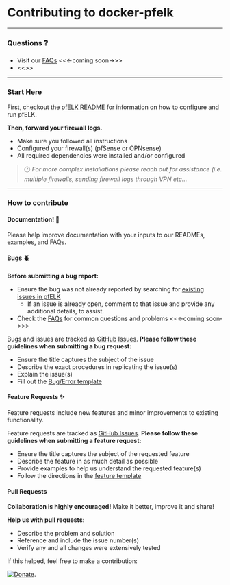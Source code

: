 # Contributing to docker-pfelk

---

### Questions :question:

* Visit our [FAQs](#) <<<-coming soon->>>
* <<<Discussion Forum>>>

---

### Start Here 
First, checkout the [pfELK README](README.md) for information on how to configure and run pfELK.

**Then, forward your firewall logs.**

* Make sure you followed all instructions
* Configured your firewall(s) (pfSense or OPNsense)
* All required dependencies were installed and/or configured

> :clock1: _For more complex installations please reach out for assistance (i.e. multiple firewalls, sending firewall logs through VPN etc..._
---

### How to contribute 

#### Documentation! :page_with_curl:

Please help improve documentation with your inputs to our READMEs, examples, and FAQs.

#### Bugs :beetle:

**Before submitting a bug report:**
* Ensure the bug was not already reported by searching for [existing issues in pfELK](https://github.com/a3ilson/pfelk/issues)
  * If an issue is already open, comment to that issue and provide any additional details, to assist.
* Check the [FAQs](#) for common questions and problems <<<-coming soon->>>

Bugs and issues are tracked as [GitHub Issues](https://github.com/a3ilson/pfelk/issues).
**Please follow these guidelines when submitting a bug request:**
* Ensure the title captures the subject of the issue
* Describe the exact procedures in replicating the issue(s)
* Explain the issue(s)
* Fill out the [Bug/Error template](https://github.com/a3ilson/pfelk/issues/new/choose) 

#### Feature Requests :sparkles:

Feature requests include new features and minor improvements to existing functionality.

Feature requests are tracked as [GitHub Issues](https://github.com/a3ilson/pfelk/issues/new/choose).
**Please follow these guidelines when submitting a feature request:**
* Ensure the title captures the subject of the requested feature
* Describe the feature in as much detail as possible
* Provide examples to help us understand the requested feature(s)
* Follow the directions in the [feature template](https://github.com/a3ilson/pfelk/issues/new/choose)

#### Pull Requests 

**Collaboration is highly encouraged!** Make it better, improve it and share! 

**Help us with pull requests:**
* Describe the problem and solution
* Reference and include the issue number(s)
* Verify any and all changes were extensively tested

If this helped, feel free to make a contribution:

[![Donate](https://www.paypalobjects.com/en_US/i/btn/btn_donateCC_LG.gif)](https://www.paypal.com/cgi-bin/webscr?cmd=_donations&business=KA7KSUM22FW7Q&currency_code=USD&source=url).
